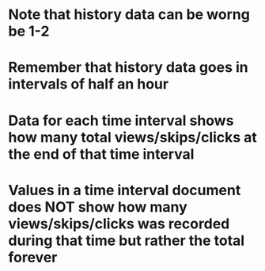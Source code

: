 # Note that history data can be worng be 1-2
# Remember that history data goes in intervals of half an hour 
# Data for each time interval shows how many total views/skips/clicks at the end of that time interval
# Values in a time interval document does NOT show how many views/skips/clicks was recorded during that time but rather the total forever